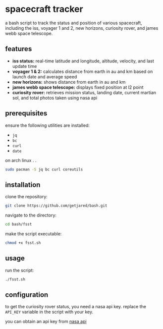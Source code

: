 
# spacecraft tracker

a bash script to track the status and position of various spacecraft, including the iss, voyager 1 and 2, new horizons, curiosity rover, and james webb space telescope.

## features

- **iss status:** real-time latitude and longitude, altitude, velocity, and last update time
- **voyager 1 & 2:** calculates distance from earth in au and km based on launch date and average speed
- **new horizons:** shows distance from earth in au and km
- **james webb space telescope:** displays fixed position at l2 point
- **curiosity rover:** retrieves mission status, landing date, current martian sol, and total photos taken using nasa api

## prerequisites

ensure the following utilities are installed:

- `jq`
- `bc`
- `curl`
- `date`

on arch linux . .

```bash
sudo pacman -S jq bc curl coreutils
```

## installation

clone the repository:

```bash
git clone https://github.com/getjared/bash.git
```

navigate to the directory:

```bash
cd bash/fsst
```

make the script executable:

```bash
chmod +x fsst.sh
```

## usage

run the script:

```bash
./fsst.sh
```

## configuration

to get the curiosity rover status, you need a nasa api key. replace the `API_KEY` variable in the script with your key.

you can obtain an api key from [nasa api](https://api.nasa.gov/)

